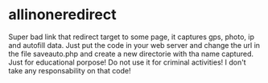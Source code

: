 # allinoneredirect
Super bad link that redirect target to some page, it captures gps, photo, ip and autofill data.
Just put the code in your web server and change the url in the file saveauto.php and create a new directorie with tha name captured.
Just for educational porpose! Do not use it for criminal activities! 
I don't take any responsability on that code!
